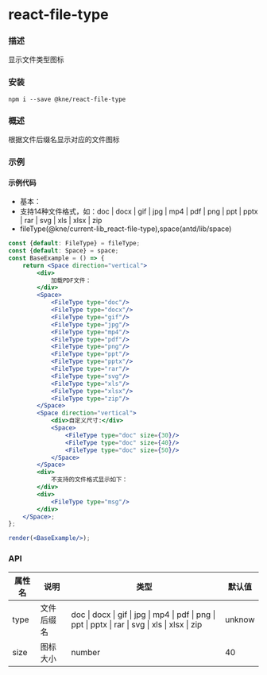 
# react-file-type


### 描述

显示文件类型图标


### 安装

```shell
npm i --save @kne/react-file-type
```


### 概述

根据文件后缀名显示对应的文件图标

### 示例

#### 示例代码

- 基本：
- 支持14种文件格式，如：doc | docx | gif | jpg | mp4 | pdf | png | ppt | pptx | rar | svg | xls | xlsx | zip
- fileType(@kne/current-lib_react-file-type),space(antd/lib/space)

```jsx
const {default: FileType} = fileType;
const {default: Space} = space;
const BaseExample = () => {
    return <Space direction="vertical">
        <div>
            加载PDF文件：
        </div>
        <Space>
            <FileType type="doc"/>
            <FileType type="docx"/>
            <FileType type="gif"/>
            <FileType type="jpg"/>
            <FileType type="mp4"/>
            <FileType type="pdf"/>
            <FileType type="png"/>
            <FileType type="ppt"/>
            <FileType type="pptx"/>
            <FileType type="rar"/>
            <FileType type="svg"/>
            <FileType type="xls"/>
            <FileType type="xlsx"/>
            <FileType type="zip"/>
        </Space>
        <Space direction="vertical">
            <div>自定义尺寸:</div>
            <Space>
                <FileType type="doc" size={30}/>
                <FileType type="doc" size={40}/>
                <FileType type="doc" size={50}/>
            </Space>
        </Space>
        <div>
            不支持的文件格式显示如下：
        </div>
        <div>
            <FileType type="msg"/>
        </div>
    </Space>;
};

render(<BaseExample/>);

```


### API

|属性名|说明|类型| 默认值    |
|  ---  | ---  | --- |--------|
|  type  | 文件后缀名  | doc &#124; docx &#124; gif &#124; jpg &#124; mp4 &#124; pdf &#124; png &#124; ppt &#124; pptx &#124; rar &#124; svg &#124; xls &#124; xlsx &#124; zip | unknow |
| size| 图标大小| number| 40     |

